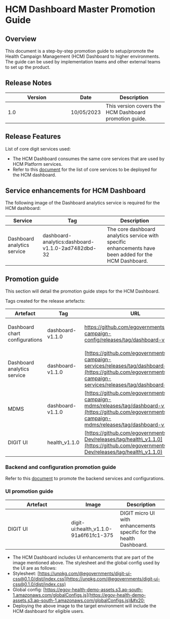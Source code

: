 # HCM Dashboard Master Promotion Guide

## Overview

This document is a step-by-step promotion guide to setup/promote the Health Campaign Management (HCM) Dashboard to higher environments. The guide can be used by implementation teams and other external teams to set up the product.

## Release Notes

<table><thead><tr><th width="183.33333333333331">Version</th><th>Date</th><th>Description</th></tr></thead><tbody><tr><td>1.0</td><td>10/05/2023</td><td>This version covers the HCM Dashboard promotion guide.</td></tr></tbody></table>

## Release Features

List of core digit services used:

* The HCM Dashboard consumes the same core services that are used by HCM Platform services.
* Refer to this [document](https://health.digit.org/platform/configuration/hcm-master-promotion-guide#release-features-list-of-core-digit-services-used) for the list of core services to be deployed for the HCM dashboard.

## Service enhancements for HCM Dashboard

The following image of the Dashboard analytics service is required for the HCM dashboard:

| Service                     | Tag                                                | Description                                                                                            |
| --------------------------- | -------------------------------------------------- | ------------------------------------------------------------------------------------------------------ |
| Dashboard analytics service | dashboard-analytics:dashboard-v1.1.0-2ad7482dbd-32 | The core dashboard analytics service with specific enhancements have been added for the HCM Dashboard. |

## Promotion guide

This section will detail the promotion guide steps for the HCM Dashboard.

Tags created for the release artefacts:

| Artefact                       | Tag              | URL                                                                                                                                                                                                |
| ------------------------------ | ---------------- | -------------------------------------------------------------------------------------------------------------------------------------------------------------------------------------------------- |
| Dashboard chart configurations | dashboard-v1.1.0 | <p><a href="https://github.com/egovernments/health-campaign-config/releases/tag/dashboard-v1.1.0">https://github.com/egovernments/health-campaign-config/releases/tag/dashboard-v1.1.0<br></a></p> |
| Dashboard analytics service    | dashboard-v1.1.0 | [https://github.com/egovernments/health-campaign-services/releases/tag/dashboard-v1.1.0](https://github.com/egovernments/health-campaign-services/releases/tag/dashboard-v1.1.0)                   |
| MDMS                           | dashboard-v1.1.0 | [https://github.com/egovernments/health-campaign-mdms/releases/tag/dashboard-v1.1.0](https://github.com/egovernments/health-campaign-mdms/releases/tag/dashboard-v1.1.0)                           |
| DIGIT UI                       | health\_v1.1.0   | [https://github.com/egovernments/DIGIT-Dev/releases/tag/health\_v1.1.0](https://github.com/egovernments/DIGIT-Dev/releases/tag/health\_v1.1.0)                                                     |

### Backend and configuration promotion guide

Refer to this [document](https://health.digit.org/platform/configuration/hcm-master-promotion-guide#promotion-guide) to promote the backend services and configurations.

### UI promotion guide

<table><thead><tr><th width="184.33333333333331">Artefact</th><th>Image</th><th>Description</th></tr></thead><tbody><tr><td>DIGIT UI</td><td>digit-ui:health_v1.1.0-91a6f61fc1-375</td><td>DIGIT micro UI with enhancements specific for the health Dashboard.</td></tr></tbody></table>

* The HCM Dashboard includes UI enhancements that are part of the image mentioned above. The stylesheet and the global config used by the UI are as follows:
* Stylesheet: [https://unpkg.com/@egovernments/digit-ui-css@0.1.0/dist/index.css](https://unpkg.com/@egovernments/digit-ui-css@0.1.0/dist/index.css)
* Global config: [https://egov-health-demo-assets.s3.ap-south-1.amazonaws.com/globalConfigs.js](https://egov-health-demo-assets.s3.ap-south-1.amazonaws.com/globalConfigs.js)&#x20;
* Deploying the above image to the target environment will include the HCM dashboard for eligible users.
